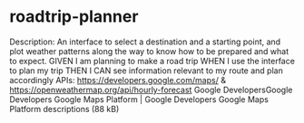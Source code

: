 # roadtrip-planner

Description: An interface to select a destination and a starting point, and plot weather patterns along the way to know how to be prepared and what to expect.
GIVEN I am planning to make a road trip
WHEN I use the interface to plan my trip
THEN I CAN see information relevant to my route and plan accordingly
APIs:
https://developers.google.com/maps/ & https://openweathermap.org/api/hourly-forecast
Google DevelopersGoogle Developers
Google Maps Platform  |  Google Developers
Google Maps Platform descriptions (88 kB)
